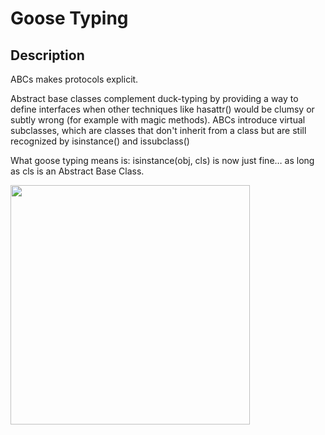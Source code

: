# Goose Typing

## Description

ABCs makes protocols explicit.

Abstract base classes complement duck-typing by providing a way to define interfaces when other techniques like hasattr() would be clumsy or subtly wrong (for example with magic methods). ABCs introduce virtual subclasses, which are classes that don't inherit from a class but are still recognized by isinstance() and issubclass()

What goose typing means is: isinstance(obj, cls) is now just fine… as long as cls is an Abstract Base Class.

<img src="image1.jpg" style="width:3.99167in" />
